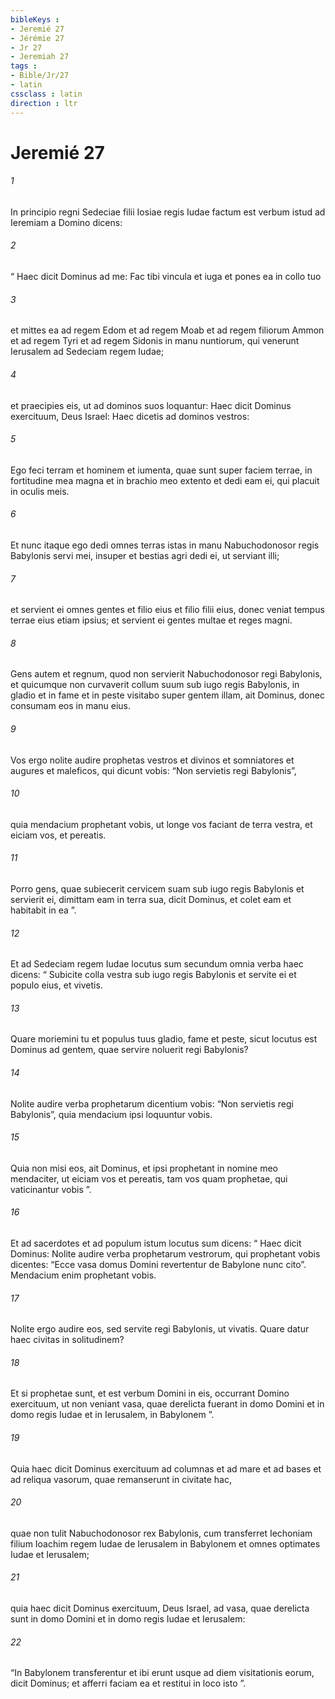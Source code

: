 ```yaml
---
bibleKeys : 
- Jeremié 27
- Jérémie 27
- Jr 27
- Jeremiah 27
tags : 
- Bible/Jr/27
- latin
cssclass : latin
direction : ltr
---
```


# Jeremié 27

###### 1
In principio regni Sedeciae filii Iosiae regis Iudae factum est verbum istud ad Ieremiam a Domino dicens: 
###### 2
“ Haec dicit Dominus ad me: Fac tibi vincula et iuga et pones ea in collo tuo 
###### 3
et mittes ea ad regem Edom et ad regem Moab et ad regem filiorum Ammon et ad regem Tyri et ad regem Sidonis in manu nuntiorum, qui venerunt Ierusalem ad Sedeciam regem Iudae; 
###### 4
et praecipies eis, ut ad dominos suos loquantur: Haec dicit Dominus exercituum, Deus Israel: Haec dicetis ad dominos vestros: 
###### 5
Ego feci terram et hominem et iumenta, quae sunt super faciem terrae, in fortitudine mea magna et in brachio meo extento et dedi eam ei, qui placuit in oculis meis. 
###### 6
Et nunc itaque ego dedi omnes terras istas in manu Nabuchodonosor regis Babylonis servi mei, insuper et bestias agri dedi ei, ut serviant illi; 
###### 7
et servient ei omnes gentes et filio eius et filio filii eius, donec veniat tempus terrae eius etiam ipsius; et servient ei gentes multae et reges magni. 
###### 8
Gens autem et regnum, quod non servierit Nabuchodonosor regi Babylonis, et quicumque non curvaverit collum suum sub iugo regis Babylonis, in gladio et in fame et in peste visitabo super gentem illam, ait Dominus, donec consumam eos in manu eius. 
###### 9
Vos ergo nolite audire prophetas vestros et divinos et somniatores et augures et maleficos, qui dicunt vobis: “Non servietis regi Babylonis”, 
###### 10
quia mendacium prophetant vobis, ut longe vos faciant de terra vestra, et eiciam vos, et pereatis. 
###### 11
Porro gens, quae subiecerit cervicem suam sub iugo regis Babylonis et servierit ei, dimittam eam in terra sua, dicit Dominus, et colet eam et habitabit in ea ”.
###### 12
Et ad Sedeciam regem Iudae locutus sum secundum omnia verba haec dicens: “ Subicite colla vestra sub iugo regis Babylonis et servite ei et populo eius, et vivetis. 
###### 13
Quare moriemini tu et populus tuus gladio, fame et peste, sicut locutus est Dominus ad gentem, quae servire noluerit regi Babylonis? 
###### 14
Nolite audire verba prophetarum dicentium vobis: “Non servietis regi Babylonis”, quia mendacium ipsi loquuntur vobis. 
###### 15
Quia non misi eos, ait Dominus, et ipsi prophetant in nomine meo mendaciter, ut eiciam vos et pereatis, tam vos quam prophetae, qui vaticinantur vobis ”.
###### 16
Et ad sacerdotes et ad populum istum locutus sum dicens: “ Haec dicit Dominus: Nolite audire verba prophetarum vestrorum, qui prophetant vobis dicentes: “Ecce vasa domus Domini revertentur de Babylone nunc cito”. Mendacium enim prophetant vobis. 
###### 17
Nolite ergo audire eos, sed servite regi Babylonis, ut vivatis. Quare datur haec civitas in solitudinem? 
###### 18
Et si prophetae sunt, et est verbum Domini in eis, occurrant Domino exercituum, ut non veniant vasa, quae derelicta fuerant in domo Domini et in domo regis Iudae et in Ierusalem, in Babylonem ”. 
###### 19
Quia haec dicit Dominus exercituum ad columnas et ad mare et ad bases et ad reliqua vasorum, quae remanserunt in civitate hac, 
###### 20
quae non tulit Nabuchodonosor rex Babylonis, cum transferret Iechoniam filium Ioachim regem Iudae de Ierusalem in Babylonem et omnes optimates Iudae et Ierusalem; 
###### 21
quia haec dicit Dominus exercituum, Deus Israel, ad vasa, quae derelicta sunt in domo Domini et in domo regis Iudae et Ierusalem: 
###### 22
“In Babylonem transferentur et ibi erunt usque ad diem visitationis eorum, dicit Dominus; et afferri faciam ea et restitui in loco isto ”.
